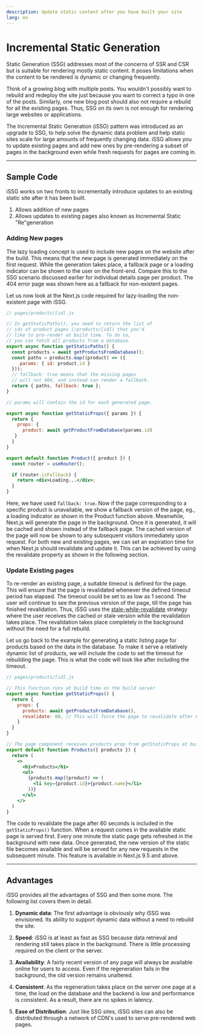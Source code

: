 ```yaml
---
description: Update static content after you have built your site
lang: en
---
```

# Incremental Static Generation

Static Generation (SSG) addresses most of the concerns of SSR and CSR but is suitable for rendering mostly static content. It poses
limitations when the content to be rendered is dynamic or changing
frequently.

Think of a growing blog with multiple posts. You wouldn't possibly want to rebuild and redeploy the site just because you want to correct a typo in one of the posts. Similarly, one new blog post should also not require a rebuild for all the existing pages. Thus, SSG on its own is not enough for rendering large websites or applications.

The Incremental Static Generation (iSSG) pattern was introduced as an upgrade to SSG, to help solve the dynamic data problem and help static sites scale for large amounts of frequently changing data. iSSG allows you to update existing pages and add new ones by pre-rendering a subset of pages in the background even while fresh requests for pages are coming in.

---
## Sample Code

iSSG works on two fronts to incrementally introduce updates to an
existing static site after it has been built.

1.  Allows addition of new pages
2.  Allows updates to existing pages also known as Incremental Static "Re"generation

### Adding New pages

The lazy loading concept is used to include new pages on the website after the build. This means that the new page is generated immediately on the first request. While the generation takes place, a fallback page or a loading indicator can be shown to the user on the front-end. Compare this to the SSG scenario discussed earlier for individual details page per product. The 404 error page was shown here as a fallback for non-existent pages.

Let us now look at the Next.js code required for lazy-loading the
non-existent page with iSSG.

```jsx
// pages/products/[id].js

// In getStaticPaths(), you need to return the list of
// ids of product pages (/products/[id]) that you'd
// like to pre-render at build time. To do so,
// you can fetch all products from a database.
export async function getStaticPaths() {
  const products = await getProductsFromDatabase();
  const paths = products.map((product) => ({
     params: { id: product.id }
  }));
  // fallback: true means that the missing pages
  // will not 404, and instead can render a fallback.
  return { paths, fallback: true };
}

// params will contain the id for each generated page.

export async function getStaticProps({ params }) {
  return {
    props: {
      product: await getProductFromDatabase(params.id)
   }
  }
}

export default function Product({ product }) {
  const router = useRouter();

  if (router.isFallback) {
    return <div>Loading...</div>;
  }
}
```

Here, we have used `fallback: true`. Now if the page corresponding to a specific product is unavailable, we show a fallback version of the page, eg., a loading indicator as shown in the Product function above. Meanwhile, Next.js will generate the page in the background. Once it is generated, it will be cached and shown instead of the fallback page. The cached version of the page will now be shown to any subsequent visitors immediately upon request. For both new and existing pages, we can set an expiration time for when Next.js should revalidate and update it. This can be achieved by using the revalidate property as shown in the
following section.

### Update Existing pages

To re-render an existing page, a suitable timeout is defined for the
page. This will ensure that the page is revalidated whenever the defined timeout period has elapsed. The timeout could be set to as low as 1 second. The user will continue to see the previous version of the page, till the page has finished revalidation. Thus, iSSG uses the [stale-while-revalidate](https://web.dev/stale-while-revalidate/) strategy where the user receives the cached or stale version while the revalidation takes place. The revalidation takes place completely in the background without the need for a full rebuild.

Let us go back to the example for generating a static listing page for products based on the data in the database. To make it serve a
relatively dynamic list of products, we will include the code to set the timeout for rebuilding the page. This is what the code will look like after including the timeout.

```jsx
// pages/products/[id].js

// This function runs at build time on the build server
export async function getStaticProps() {
  return {
    props: {
      products: await getProductsFromDatabase(),
      revalidate: 60, // This will force the page to revalidate after 60 seconds
    }
  }
}

// The page component receives products prop from getStaticProps at build time
export default function Products({ products }) {
  return (
    <>
      <h1>Products</h1>
      <ul>
        {products.map((product) => (
          <li key={product.id}>{product.name}</li>
        ))}
      </ul>
    </>
  )
}

```

The code to revalidate the page after 60 seconds is included in the
`getStaticProps()` function. When a request comes in the available
static page is served first. Every one minute the static page gets
refreshed in the background with new data. Once generated, the new version of the static file becomes available and will be served for any new requests in the subsequent minute. This feature is available in Next.js 9.5 and above.

---
## Advantages

iSSG provides all the advantages of SSG and then some more. The
following list covers them in detail.

1. **Dynamic data**: The first advantage is obviously why iSSG was envisioned. Its ability to support dynamic data without a need to rebuild the site.

2. **Speed**: iSSG is at least as fast as SSG because data retrieval and rendering still takes place in the background. There is little processing required on the client or the server.

3. **Availability**: A fairly recent version of any page will always be available online for users to access. Even if the regeneration fails in the background, the old version remains unaltered.

4. **Consistent**: As the regeneration takes place on the server one page at a time, the load on the database and the backend is low and performance is consistent. As a result, there are no spikes in latency.

5. **Ease of Distribution**: Just like SSG sites, iSSG sites can also be distributed through a network of CDN's used to serve pre-rendered web pages.

